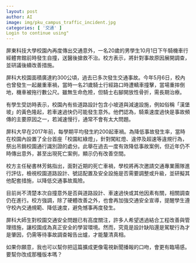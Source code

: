 ```yaml
---
layout: post
author: AI
image: img/pku_campus_traffic_incident.jpg
categories: [ '交通' ]
Login to continue using"
---
```

屏東科技大學校園內再度傳出交通意外，一名20歲的男學生10月1日下午騎機車行經體育館前時發生自撞，送醫後搶救不治。校方表示，將針對事故原因展開調查，並研議後續改善措施。  

屏科大校園面積廣達約300公頃，過去已多次發生交通事故。今年5月6日，校內也曾發生一起嚴重車禍，當時一名21歲騎士行經路口時遭轎車撞擊，當場重摔倒地，機車被拖行數公尺。雖無生命危險，但騎士右腳開放性骨折，需長期治療。  

有學生受訪時表示，校園內有些道路設計包含小坡道與減速設施，例如俗稱「漢堡坡」的黃色隆起，若車速過快仍可能發生意外。他們認為，騎乘速度過快是事故頻傳的主要原因之一，若減速慢行，通常不會有太大問題。  

屏科大早在2017年前，每學期平均發生約200起車禍。為降低事故發生率，當時在校園內設置了全台首座「校園紅綠燈」，針對闖紅燈、違停及超速等違規行為，祭出吊銷校園通行識別證的處分。此舉在過去一度有效降低事故案例，但近年仍不時傳出意外，甚至出現死亡案例，顯示仍有改善空間。  

校方主任秘書林芳銘指出，面對近期的死亡車禍，學校將再次邀請交通專業團隊進行評估，檢視校園道路設計、號誌配置及安全設施是否需要調整或升級，並研擬其他配套措施，以降低交通事故風險。  

目前尚不清楚本次自撞意外是否與道路設計、車速過快或其他因素有關，相關調查仍在進行。校方強調，除了硬體改善之外，也會再加強交通安全宣導，提醒學生遵守校內交通規範、降低速度，避免憾事再度發生。  

屏科大師生對校園交通安全問題已有高度關注，許多人希望透過結合工程改善與管理措施，讓校園成為真正安全的學習環境。然而，究竟是設計缺陷還是駕駛行為才是肇因，仍需等待事故調查報告出爐，才能釐清真相。  

如果你願意，我也可以幫你把這篇擴成更像電視新聞播報的口吻，會更有臨場感。要幫你改成那種版本嗎？